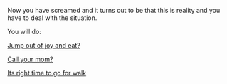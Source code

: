Now you have screamed and it turns out to be that this is reality and you have
to deal with the situation.

You will do:

[Jump out of joy and eat?](eat/jumpandeat.md)

[Call your mom?](mom/eatwithmom.md)

[Its right time to go for walk](walk/walkwiththought.md)

